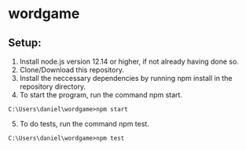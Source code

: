 # wordgame
## Setup:
1. Install node.js version 12.14 or higher, if not already having done so.
2. Clone/Download this repository.
3. Install the neccessary dependencies by running npm install in the repository directory.
4. To start the program, run the command npm start.
```filler
C:\Users\daniel\wordgame>npm start
```
5. To do tests, run the command npm test.
```filler
C:\Users\daniel\wordgame>npm test
```
